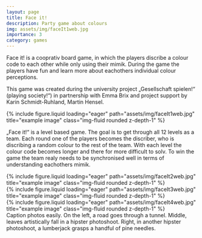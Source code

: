```yaml
---
layout: page
title: Face it!
description: Party game about colours
img: assets/img/faceIt1web.jpg
importance: 3
category: games
---
```

Face it! is a cooprativ board game, in which the players discribe a colour code to each other while only using their mimik. During the game the players have fun and learn more about eachothers individual colour perceptions.

This game was created during the university project „Gesellschaft spielen!“ (playing society!“) in partnership with Emma Brix and project support by Karin Schmidt-Ruhland, Martin Hensel.

<div class="row">
    <div class="col-sm mt-3 mt-md-0">
        {% include figure.liquid loading="eager" path="assets/img/faceIt1web.jpg" title="example image" class="img-fluid rounded z-depth-1" %}
    </div>
</div>

„Face it!“ is a level based game. The goal is to get through all 12 levels as a team. Each round one of the players becomes the discriber, who is discribing a random colour to the rest of the team. With each level the colour code becomes longer and there for more difficult to solv. To win the game the team realy needs to be synchronised well in terms of understanding eachothers mimik.

<div class="row">
    <div class="col-sm mt-3 mt-md-0">
        {% include figure.liquid loading="eager" path="assets/img/faceIt2web.jpg" title="example image" class="img-fluid rounded z-depth-1" %}
    </div>
    <div class="col-sm mt-3 mt-md-0">
        {% include figure.liquid loading="eager" path="assets/img/faceIt3web.jpg" title="example image" class="img-fluid rounded z-depth-1" %}
    </div>
    <div class="col-sm mt-3 mt-md-0">
        {% include figure.liquid loading="eager" path="assets/img/faceIt4web.jpg" title="example image" class="img-fluid rounded z-depth-1" %}
    </div>
</div>
<div class="caption">
    Caption photos easily. On the left, a road goes through a tunnel. Middle, leaves artistically fall in a hipster photoshoot. Right, in another hipster photoshoot, a lumberjack grasps a handful of pine needles.
</div>








